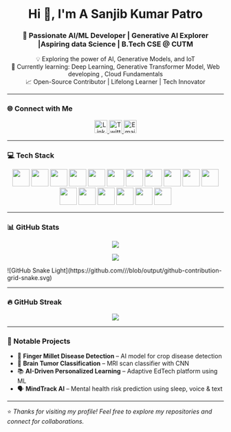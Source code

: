 <h1 align="center">Hi 👋, I'm  A Sanjib Kumar Patro</h1>
<h3 align="center">🚀 Passionate AI/ML Developer | Generative AI Explorer |Aspiring data Science | B.Tech CSE @ CUTM</h3>

<p align="center">
  💡 Exploring the power of AI, Generative Models, and IoT<br>
  🌱 Currently learning: Deep Learning, Generative Transformer Model, Web developing , Cloud Fundamentals<br>
  📈 Open-Source Contributor | Lifelong Learner | Tech Innovator
</p>

---

### 🌐 Connect with Me
<p align="center">
  <a href="https://www.linkedin.com/in/asanjibkumar" target="_blank">
    <img src="https://cdn.jsdelivr.net/gh/devicons/devicon/icons/linkedin/linkedin-original.svg" alt="LinkedIn" width="30" height="30" />
  </a>
  <a href="https://x.com/sanjib_8895" target="_blank">
    <img src="https://cdn.jsdelivr.net/gh/devicons/devicon/icons/twitter/twitter-original.svg" alt="Twitter" width="30" height="30" />
  </a>
  <a href="mailto:sanjebpatra3@gmail.com">
    <img src="https://cdn-icons-png.flaticon.com/512/732/732200.png" alt="Email" width="30" height="30" />
  </a>
</p>

---

### 💻 Tech Stack
<p align="center">
  <!-- Core -->
  <img src="https://cdn.jsdelivr.net/gh/devicons/devicon/icons/python/python-original.svg" width="40" />
  <img src="https://cdn.jsdelivr.net/gh/devicons/devicon/icons/tensorflow/tensorflow-original.svg" width="40" />
  <img src="https://cdn.jsdelivr.net/gh/devicons/devicon/icons/pytorch/pytorch-original.svg" width="40" />
  <img src="https://cdn.jsdelivr.net/gh/devicons/devicon/icons/docker/docker-original.svg" width="40" />
  <img src="https://cdn.jsdelivr.net/gh/devicons/devicon/icons/git/git-original.svg" width="40" />
  <img src="https://cdn.jsdelivr.net/gh/devicons/devicon/icons/aws/aws-original.svg" width="40" />
  <img src="https://cdn.jsdelivr.net/gh/devicons/devicon/icons/mysql/mysql-original.svg" width="40" />
  <img src="https://img.icons8.com/color/48/power-bi.png" width="40" />
  <img src="https://img.icons8.com/color/48/tableau-software.png" width="40" />
  <img src="https://cdn.jsdelivr.net/gh/devicons/devicon/icons/react/react-original.svg" width="40" />
  <img src="https://cdn.jsdelivr.net/gh/devicons/devicon/icons/vscode/vscode-original.svg" width="40" />
  <img src="https://cdn.jsdelivr.net/gh/devicons/devicon/icons/php/php-original.svg" width="40" />
  <img src="https://cdn.jsdelivr.net/gh/devicons/devicon/icons/django/django-plain.svg" width="40" />
  <img src="https://cdn.jsdelivr.net/gh/devicons/devicon/icons/nodejs/nodejs-original.svg" width="40" />
  <img src="https://img.icons8.com/color/48/amazon-s3.png" width="40" />
  <img src="https://cdn.jsdelivr.net/gh/devicons/devicon/icons/ubuntu/ubuntu-plain.svg" width="40" />
  <img src="https://cdn.jsdelivr.net/gh/devicons/devicon/icons/java/java-original.svg" width="40" />
</p>


---

### 📊 GitHub Stats
<p align="center">
  <img src="https://github-readme-stats.vercel.app/api?username=maker-sanjib&show_icons=true&theme=radical" />
</p>

<p align="center">
  <img src="https://github-readme-stats.vercel.app/api/top-langs/?username=maker-sanjib&layout=compact&theme=radical" />
</p>
![GitHub Snake Light](https://github.com/<your-username>/<your-username>/blob/output/github-contribution-grid-snake.svg)

---

### 🔥 GitHub Streak
<p align="center">
  <img src="https://streak-stats.demolab.com?user=maker-sanjib&theme=radical" />
</p>

---

### 🚀 Notable Projects
- 🌾 **Finger Millet Disease Detection** – AI model for crop disease detection  
- 🧠 **Brain Tumor Classification** – MRI scan classifier with CNN  
- 📚 **AI-Driven Personalized Learning** – Adaptive EdTech platform using ML  
- 🗣️ **MindTrack AI** – Mental health risk prediction using sleep, voice & text  

---

⭐️ *Thanks for visiting my profile! Feel free to explore my repositories and connect for collaborations.*


